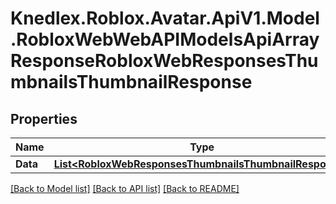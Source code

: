 # Knedlex.Roblox.Avatar.ApiV1.Model.RobloxWebWebAPIModelsApiArrayResponseRobloxWebResponsesThumbnailsThumbnailResponse

## Properties

Name | Type | Description | Notes
------------ | ------------- | ------------- | -------------
**Data** | [**List&lt;RobloxWebResponsesThumbnailsThumbnailResponse&gt;**](RobloxWebResponsesThumbnailsThumbnailResponse.md) |  | [optional] 

[[Back to Model list]](../README.md#documentation-for-models) [[Back to API list]](../README.md#documentation-for-api-endpoints) [[Back to README]](../README.md)


